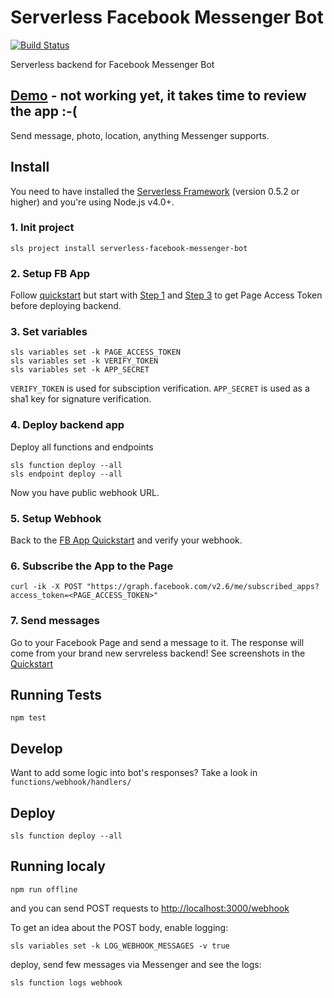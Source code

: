 # Serverless Facebook Messenger Bot

[![Build Status](https://travis-ci.org/michalsanger/serverless-facebook-messenger-bot.svg?branch=master)](https://travis-ci.org/michalsanger/serverless-facebook-messenger-bot)

Serverless backend for Facebook Messenger Bot

## [Demo](https://www.messenger.com/t/serverless.messenger.bot/) - not working yet, it takes time to review the app :-(
Send message, photo, location, anything Messenger supports.

## Install

You need to have installed the [Serverless Framework](https://github.com/serverless/serverless) (version 0.5.2 or higher) and you're using Node.js v4.0+.


### 1. Init project
```
sls project install serverless-facebook-messenger-bot
```

### 2. Setup FB App
Follow [quickstart](https://developers.facebook.com/docs/messenger-platform/quickstart) but start with [Step 1](https://developers.facebook.com/docs/messenger-platform/quickstart#create_app_page) and [Step 3](https://developers.facebook.com/docs/messenger-platform/quickstart#get_page_access_token) to get Page Access Token before deploying backend.

### 3. Set variables
```
sls variables set -k PAGE_ACCESS_TOKEN
sls variables set -k VERIFY_TOKEN
sls variables set -k APP_SECRET
```
`VERIFY_TOKEN` is used for subsciption verification.
`APP_SECRET` is used as a sha1 key for signature verification.

### 4. Deploy backend app
Deploy all functions and endpoints
```
sls function deploy --all
sls endpoint deploy --all
```
Now you have public webhook URL.

### 5. Setup Webhook
Back to the [FB App Quickstart](https://developers.facebook.com/docs/messenger-platform/quickstart#setup_webhook) and verify your webhook.

### 6. Subscribe the App to the Page
```
curl -ik -X POST "https://graph.facebook.com/v2.6/me/subscribed_apps?access_token=<PAGE_ACCESS_TOKEN>"
```

### 7. Send messages
Go to your Facebook Page and send a message to it. The response will come from your brand new servreless backend! See screenshots in the [Quickstart](https://developers.facebook.com/docs/messenger-platform/quickstart#receive_messages)

## Running Tests
```
npm test
```

## Develop
Want to add some logic into bot's responses? Take a look in `functions/webhook/handlers/`

## Deploy
```
sls function deploy --all
```

## Running localy
```
npm run offline
```
and you can send POST requests to [http://localhost:3000/webhook](http://localhost:3000/webhook)

To get an idea about the POST body, enable logging:
```
sls variables set -k LOG_WEBHOOK_MESSAGES -v true
```

deploy, send few messages via Messenger and see the logs:
```
sls function logs webhook
```
